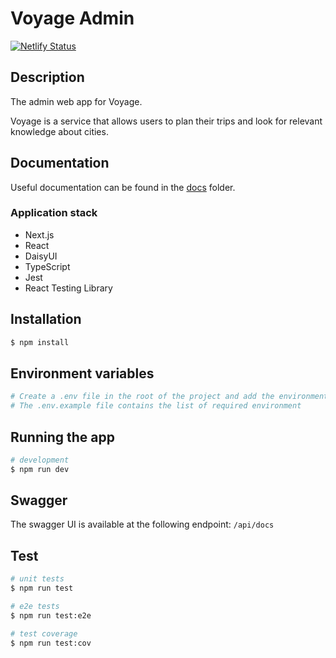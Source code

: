# Voyage Admin

[![Netlify Status](https://api.netlify.com/api/v1/badges/3c5f0c98-194c-402e-8c7f-a8b7fdccae12/deploy-status)](https://app.netlify.com/sites/voyage-admin/deploys)

## Description

The admin web app for Voyage.

Voyage is a service that allows users to plan their trips and look for relevant knowledge about cities.

## Documentation

Useful documentation can be found in the [docs](./docs) folder.

### Application stack

- Next.js
- React
- DaisyUI
- TypeScript
- Jest
- React Testing Library

## Installation

```bash
$ npm install
```

## Environment variables

```bash
# Create a .env file in the root of the project and add the environment variables
# The .env.example file contains the list of required environment
```

## Running the app

```bash
# development
$ npm run dev
```

## Swagger

The swagger UI is available at the following endpoint: `/api/docs`

## Test

```bash
# unit tests
$ npm run test

# e2e tests
$ npm run test:e2e

# test coverage
$ npm run test:cov
```
